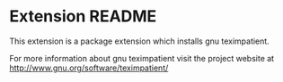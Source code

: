 # Extension README

This extension is a package extension which installs gnu teximpatient.

For more information about gnu teximpatient visit the project website at
http://www.gnu.org/software/teximpatient/

